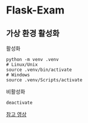 # Flask-Exam

## 가상 환경 활성화

활성화

```shell
python -m venv .venv
# Linux/Unix
source .venv/bin/activate
# Windows
source .venv/Scripts/activate
```

비활성화

```shell
deactivate
```

[참고 영상](https://youtu.be/pb-DDSdqD-I?t=1431)
